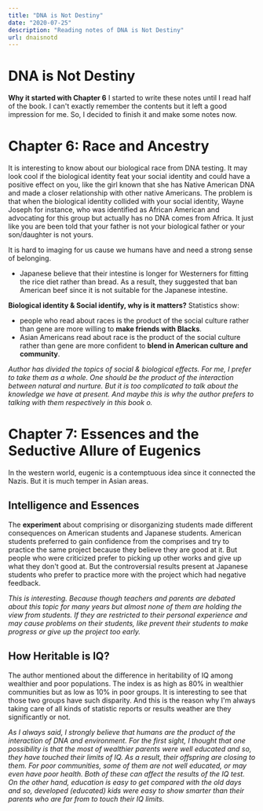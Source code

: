 ```yaml
---
title: "DNA is Not Destiny"
date: "2020-07-25"
description: "Reading notes of DNA is Not Destiny"
url: dnaisnotd
---
```


# DNA is Not Destiny

**Why it started with Chapter 6**
I started to write these notes until I read half of the book. I can't exactly remember the contents but it left a good impression for me. So, I decided to finish it and make some notes now.

# Chapter 6: Race and Ancestry

It is interesting to know about our biological race from DNA testing. It may look cool if the biological identity feat your social identity and could have a positive effect on you, like the girl known that she has Native American DNA and made a closer relationship with other native Americans. The problem is that when the biological identity collided with your social identity, Wayne Joseph for instance, who was identified as African American and advocating for this group but actually has no DNA comes from Africa. It just like you are been told that your father is not your biological father or your son/daughter is not yours.

It is hard to imaging for us cause we humans have and need a strong sense of belonging. 


- Japanese believe that their intestine is longer for Westerners for fitting the rice diet rather than bread. As a result, they suggested that ban American beef since it is not suitable for the Japanese intestine.

**Biological identity & Social identify, why is it matters?**
Statistics show:
- people who read about races is the product of the social culture rather than gene are more willing to **make friends with Blacks**.
- Asian Americans read about race is the product of the social culture rather than gene are more confident to **blend in American culture and community**.


*Author has divided the topics of social & biological effects. For me, I prefer to take them as a whole. One should be the product of the interaction between natural and nurture. But it is too complicated to talk about the knowledge we have at present. And maybe this is why the author prefers to talking with them respectively in this book o.*


# Chapter 7: Essences and the Seductive Allure of Eugenics

In the western world, eugenic is a contemptuous idea since it connected the Nazis. But it is much temper in Asian areas.
## Intelligence and Essences
The **experiment** about comprising or disorganizing students made different consequences on American students and Japanese students. American students preferred to gain confidence from the comprises and try to practice the same project because they believe they are good at it. But people who were criticized prefer to picking up other works and give up what they don't good at. But the controversial results present at Japanese students who prefer to practice more with the project which had negative feedback. 

*This is interesting. Because though teachers and parents are debated about this topic for many years but almost none of them are holding the view from students. If they are restricted to their personal experience and may cause problems on their students, like prevent their students to make progress or give up the project too early.*

## How Heritable is IQ?
The author mentioned about the difference in heritability of IQ among wealthier and poor populations. The index is as high as 80% in wealthier communities but as low as 10% in poor groups. It is interesting to see that those two groups have such disparity. And this is the reason why I'm always taking care of all kinds of statistic reports or results weather are they significantly or not. 

*As I always said, I strongly believe that humans are the product of the interaction of DNA and environment. For the first sight, I thought that one possibility is that the most of wealthier parents were well educated and so, they have touched their limits of IQ. As a result, their offspring are closing to them. For poor communities, some of them are not well educated, or may even have poor health.  Both of these can affect the results of the IQ test. On the other hand, education is easy to get compared with the old days and so, developed (educated) kids were easy to show smarter than their parents who are far from to touch their IQ limits.*

